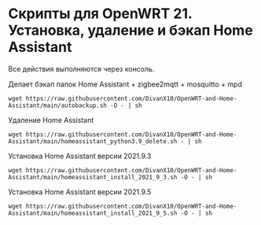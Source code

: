 # Скрипты для OpenWRT 21. Установка, удаление и бэкап Home Assistant 

Все действия выполняются через консоль.


Делает бэкап папок Home Assistant + zigbee2mqtt + mosquitto + mpd
```
wget https://raw.githubusercontent.com/DivanX10/OpenWRT-and-Home-Assistant/main/autobackup.sh -O - | sh
```

Удаление Home Assistant
```
wget https://raw.githubusercontent.com/DivanX10/OpenWRT-and-Home-Assistant/main/homeassistant_python3.9_delete.sh - | sh
```

Установка Home Assistant версии 2021.9.3
```
wget https://raw.githubusercontent.com/DivanX10/OpenWRT-and-Home-Assistant/main/homeassistant_install_2021_9_3.sh -O - | sh
```

Установка Home Assistant версии 2021.9.5
```
wget https://raw.githubusercontent.com/DivanX10/OpenWRT-and-Home-Assistant/main/homeassistant_install_2021_9_5.sh -O - | sh
```
